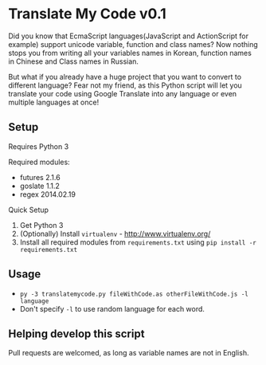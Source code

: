 # Translate My Code v0.1

Did you know that EcmaScript languages(JavaScript and ActionScript for example)
support unicode variable, function and class names? Now nothing stops you
from writing all your variables names in Korean, function names in Chinese and Class names in Russian.

But what if you already have a huge project that you want to convert to different language?
Fear not my friend, as this Python script will let you translate your code using Google Translate
into any language or even multiple languages at once!

## Setup

Requires Python 3

Required modules:

* futures 2.1.6
* goslate 1.1.2
* regex 2014.02.19

Quick Setup

1. Get Python 3
2. (Optionally) Install `virtualenv` - http://www.virtualenv.org/
3. Install all required modules from `requirements.txt` using `pip install -r requirements.txt`

## Usage
* `py -3 translatemycode.py fileWithCode.as otherFileWithCode.js -l language`
* Don't specify `-l` to use random language for each word.

## Helping develop this script

Pull requests are welcomed, as long as variable names are not in English.